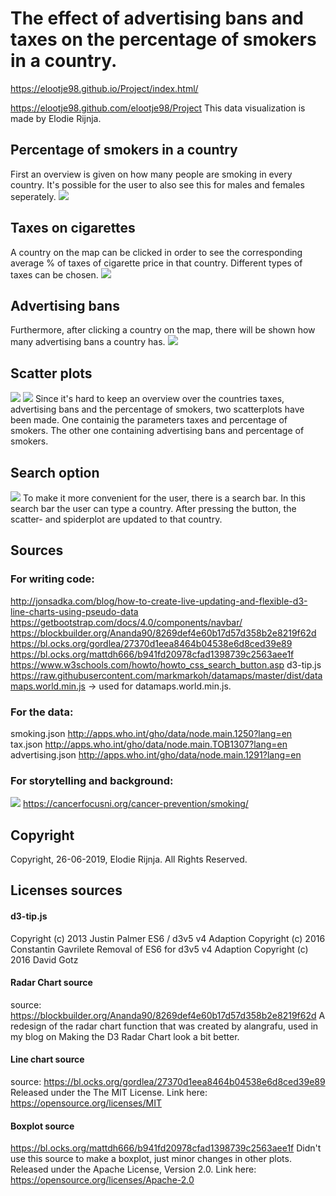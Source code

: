 # The effect of advertising bans and taxes on the percentage of smokers in a country.
https://elootje98.github.io/Project/index.html/

https://elootje98.github.com/elootje98/Project
This data visualization is made by Elodie Rijnja.

## Percentage of smokers in a country
First an overview is given on how many people are smoking in every country.
It's possible for the user to also see this for males and females seperately.
![](docs/map.png)

## Taxes on cigarettes
A country on the map can be clicked in order to see the corresponding average
% of taxes of cigarette price in that country. Different types of taxes can be
chosen.
![](docs/tax.png)

## Advertising bans
Furthermore, after clicking a country on the map, there will be shown how many
advertising bans a country has.
![](docs/add.png)

## Scatter plots
![](docs/scatter.png)
![](docs/scatter2.png)
Since it's hard to keep an overview over the countries taxes, advertising bans
and the percentage of smokers, two scatterplots have been made. One containig the
parameters taxes and percentage of smokers. The other one containing advertising
bans and percentage of smokers.

## Search option
![](docs/search.png)
To make it more convenient for the user, there is a search bar. In this search
bar the user can type a country. After pressing the button, the scatter- and
spiderplot are updated to that country.

## Sources
### For writing code:
http://jonsadka.com/blog/how-to-create-live-updating-and-flexible-d3-line-charts-using-pseudo-data
https://getbootstrap.com/docs/4.0/components/navbar/
https://blockbuilder.org/Ananda90/8269def4e60b17d57d358b2e8219f62d
https://bl.ocks.org/gordlea/27370d1eea8464b04538e6d8ced39e89
https://bl.ocks.org/mattdh666/b941fd20978cfad1398739c2563aee1f
https://www.w3schools.com/howto/howto_css_search_button.asp
d3-tip.js
https://raw.githubusercontent.com/markmarkoh/datamaps/master/dist/datamaps.world.min.js
-> used for datamaps.world.min.js.

### For the data:
smoking.json
http://apps.who.int/gho/data/node.main.1250?lang=en
tax.json
http://apps.who.int/gho/data/node.main.TOB1307?lang=en
advertising.json
http://apps.who.int/gho/data/node.main.1291?lang=en

### For storytelling and background:
![](docs/smoking.png)
https://cancerfocusni.org/cancer-prevention/smoking/

## Copyright
Copyright, 26-06-2019, Elodie Rijnja. All Rights Reserved.

## Licenses sources

#### d3-tip.js
Copyright (c) 2013 Justin Palmer
ES6 / d3v5 v4 Adaption Copyright (c) 2016 Constantin Gavrilete
Removal of ES6 for d3v5 v4 Adaption Copyright (c) 2016 David Gotz

#### Radar Chart source
source: https://blockbuilder.org/Ananda90/8269def4e60b17d57d358b2e8219f62d
A redesign of the radar chart function that was created by alangrafu,
used in my blog on Making the D3 Radar Chart look a bit better.

#### Line chart source
source: https://bl.ocks.org/gordlea/27370d1eea8464b04538e6d8ced39e89
Released under the The MIT License. Link here:
https://opensource.org/licenses/MIT

#### Boxplot source
https://bl.ocks.org/mattdh666/b941fd20978cfad1398739c2563aee1f
Didn't use this source to make a boxplot, just minor changes in other plots.
Released under the Apache License, Version 2.0. Link here:
https://opensource.org/licenses/Apache-2.0
